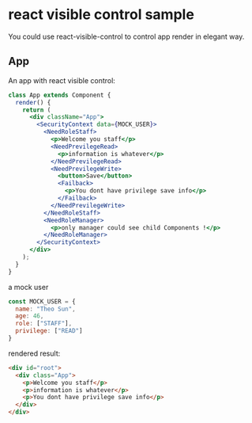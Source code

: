 # react visible control sample

You could use react-visible-control to control app render in elegant way. 

## App

An app with react visible control: 

```jsx
class App extends Component {
  render() {
    return (
      <div className="App">
        <SecurityContext data={MOCK_USER}>
          <NeedRoleStaff>
            <p>Welcome you staff</p>
            <NeedPrevilegeRead>
              <p>information is whatever</p>
            </NeedPrevilegeRead>
            <NeedPrevilegeWrite>
              <button>Save</button>
              <Failback>
                <p>You dont have privilege save info</p>
              </Failback>
            </NeedPrevilegeWrite>
          </NeedRoleStaff>
          <NeedRoleManager>
            <p>only manager could see child Components !</p>
          </NeedRoleManager>
        </SecurityContext>
      </div>
    );
  }
}
```

a mock user

```js
const MOCK_USER = {
  name: "Theo Sun",
  age: 46,
  role: ["STAFF"],
  privilege: ["READ"]
}
```

rendered result: 

```html
<div id="root">
  <div class="App">
    <p>Welcome you staff</p>
    <p>information is whatever</p>
    <p>You dont have privilege save info</p>
  </div>
</div>
```
